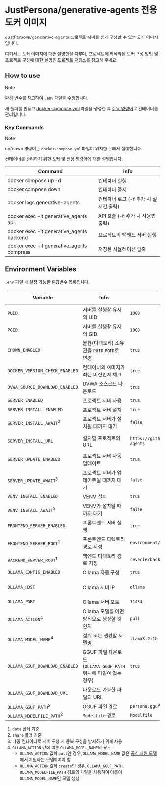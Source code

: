 # JustPersona/generative-agents 전용 도커 이미지

[JustPersona/generative-agents](https://github.com/JustPersona/generative-agents)
프로젝트 서버를 쉽게 구성할 수 있는 도커 이미지입니다.

여기서는 도커 이미지에 대한 설명만을 다루며,
프로젝트에 최적화된 도커 구성 방법 및 프로젝트 구성에 대한 설명은
[프로젝트 저장소](https://github.com/JustPersona/generative-agents)를 참고해 주세요.



## How to use

> [!NOTE]
> [환경 변수](#environment-variables)를 참고하여 `.env` 파일을 수정합니다.

새 폴더를 만들고
[docker-compose.yml](https://github.com/JustPersona/generative-agents-docker/blob/main/docker-compose.yml)
파일을 생성한 후 [주요 명령어](#key-commands)로 컨테이너를 관리합니다.

### Key Commands

> [!NOTE]
> up/down 명령어는 `docker-compose.yml` 파일이 위치한 곳에서 실행합니다.

컨테이너를 관리하기 위한 도커 및 전용 명령어에 대한 설명입니다.

| Command                                       | Info                                      |
|-----------------------------------------------|-------------------------------------------|
| docker compose up -d                          | 컨테이너 실행                             |
| docker compose down                           | 컨테이너 중지                             |
| docker logs generative-agents                 | 컨테이너 로그 (`-f` 추가 시 실시간 출력)  |
| docker exec -it generative_agents api         | API 호출 (`-h` 추가 시 사용법 출력)       |
| docker exec -it generative_agents backend     | 프로젝트의 백엔드 서버 실행               |
| docker exec -it generative_agents compress    | 저장된 시뮬레이션 압축                    |



## Environment Variables

`.env` 파일 내 설정 가능한 환경변수 목록입니다.

| Variable                                | Info                                                            | Default Value                                         | Allowed Values        |
|-----------------------------------------|-----------------------------------------------------------------|-------------------------------------------------------|-----------------------|
| `PUID`                                  | 서버를 실행할 유저의 UID                                        | `1000`                                                | 1~                    |
| `PGID`                                  | 서버를 실행할 유저의 GID                                        | `1000`                                                | 1~                    |
| `CHOWN_ENABLED`                         | 볼륨(디렉토리) 소유권을 `PUID`:`PGID`로 변경                    | `true`                                                | Boolean               |
| `DOCKER_VERSION_CHECK_ENABLED`          | 컨테이너의 이미지가 최신 버전인지 체크                          | `true`                                                | Boolean               |
| `DVWA_SOURCE_DOWNLOAD_ENABLED`          | DVWA 소스코드 다운로드                                          | `true`                                                | Boolean               |
| `SERVER_ENABLED`                        | 프로젝트 서버 사용                                              | `true`                                                | Boolean               |
| `SERVER_INSTALL_ENABLED`                | 프로젝트 서버 설치                                              | `true`                                                | Boolean               |
| `SERVER_INSTALL_AWAIT`<sup>3</sup>      | 프로젝트 서버가 설치될 때까지 대기                              | `false`                                               | Boolean               |
| `SERVER_INSTALL_URL`                    | 설치할 프로젝트의 URL                                           | `https://github.com/JustPersona/generative-agents`    | GitHub Repository URL |
| `SERVER_UPDATE_ENABLED`                 | 프로젝트 서버 자동 업데이트                                     | `true`                                                | Boolean               |
| `SERVER_UPDATE_AWAIT`<sup>3</sup>       | 프로젝트 서버가 업데이트될 때까지 대기                          | `false`                                               | Boolean               |
| `VENV_INSTALL_ENABLED`                  | VENV 설치                                                       | `true`                                                | Boolean               |
| `VENV_INSTALL_AWAIT`<sup>3</sup>        | VENV가 설치될 때까지 대기                                       | `false`                                               | Boolean               |
| `FRONTEND_SERVER_ENABLED`               | 프론트엔드 서버 실행                                            | `true`                                                | Boolean               |
| `FRONTEND_SERVER_ROOT`<sup>1</sup>      | 프론트엔드 디렉토리 경로 지정                                   | `environment/frontend_server`                         | PATH                  |
| `BACKEND_SERVER_ROOT`<sup>1</sup>       | 백엔드 디렉토리 경로 지정                                       | `reverie/backend_server`                              | PATH                  |
| `OLLAMA_CONFIG_ENABLED`                 | Ollama 자동 구성                                                | `true`                                                | Boolean               |
| `OLLAMA_HOST`                           | Ollama 서버 IP                                                  | `ollama`                                              | IP, Domain, Hostname  |
| `OLLAMA_PORT`                           | Ollama 서버 포트                                                | `11434`                                               | Integer               |
| `OLLAMA_ACTION`<sup>4</sup>             | Ollama 모델을 어떤 방식으로 생성할 것인지                       | `pull`                                                | `pull`, `create`      |
| `OLLAMA_MODEL_NAME`<sup>4</sup>         | 설치 또는 생성할 모델명                                         | `llama3.2:1b`                                         | 4번 참고              |
| `OLLAMA_GGUF_DOWNLOAD_ENABLED`          | GGUF 파일 다운로드 (`OLLAMA_GGUF_PATH` 위치에 파일이 없는 경우) | `true`                                                | Boolean               |
| `OLLAMA_GGUF_DOWNLOAD_URL`              | 다운로드 가능한 파일의 URL                                      |                                                       | URL                   |
| `OLLAMA_GGUF_PATH`<sup>2</sup>          | GGUF 파일 경로                                                  | `persona.gguf`                                        | String                |
| `OLLAMA_MODELFILE_PATH`<sup>2</sup>     | `Modelfile` 경로                                                | `Modelfile`                                           | String                |

1. `data` 폴더 기준
2. `share` 폴더 기준
3. 다중 컨테이너로 서버 구성 시 중복 구성을 방지하기 위해 사용
4. `OLLAMA_ACTION` 값에 따른 `OLLAMA_MODEL_NAME`의 용도
    - `OLLAMA_ACTION` 값이 `pull`안 경우, `OLLAMA_MODEL_NAME` 값은 [공식 지원 모델](https://ollama.com/library)에서 지원하는 모델이여야 함
    - `OLLAMA_ACTION` 값이 `create`인 경우, `OLLAMA_GGUF_PATH`, `OLLAMA_MODELFILE_PATH` 경로의 파일을 사용하여 이름이 `OLLAMA_MODEL_NAME`인 모델 생성
